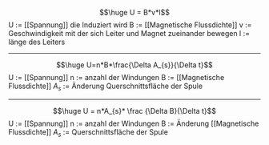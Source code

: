 $$\huge U = B*v*l$$
U := [[Spannung]] die Induziert wird
B := [[Magnetische Flussdichte]]
v := Geschwindigkeit mit der sich Leiter und Magnet zueinander bewegen
l := länge des Leiters

---
$$\huge U=n*B*\frac{\Delta A_{s}}{\Delta t}$$
U := [[Spannung]]
n := anzahl der Windungen
B := [[Magnetische Flussdichte]]
$A_s$ := Änderung Querschnittsfläche der Spule

---
$$\huge U = n*A_{s}* \frac {\Delta B}{\Delta t}$$U := [[Spannung]]
n := anzahl der Windungen
B := Änderung [[Magnetische Flussdichte]]
$A_s$ := Querschnittsfläche der Spule